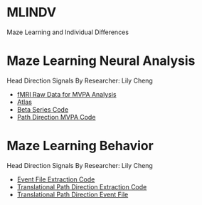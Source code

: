 # MLINDV
Maze Learning and Individual Differences

# Maze Learning Neural Analysis 
Head Direction Signals By Researcher: Lily Cheng
* [fMRI Raw Data for MVPA Analysis](https://github.com/sumneets/MLINDV/blob/main/Neural_Analysis/fMRI)
* [Atlas](https://github.com/sumneets/MLINDV/blob/main/Neural_Analysis/Atlas)
* [Beta Series Code](https://github.com/sumneets/MLINDV/blob/main/Neural_Analysis/Beta_Series_Code)
* [Path Direction MVPA Code](https://github.com/sumneets/MLINDV/blob/main/Neural_Analysis/Path_Direction_MVPA_Code)

# Maze Learning Behavior
Head Direction Signals By Researcher: Lily Cheng
* [Event File Extraction Code](https://github.com/sumneets/MLINDV/blob/main/Head_Direction_Analyses/Head_Direction_Behavioral_Analysis/Event_File_Extraction_Code)
* [Translational Path Direction Extraction Code](https://github.com/sumneets/MLINDV/blob/main/Head_Direction_Analyses/Head_Direction_Behavioral_Analysis/Translational_Path_Direction_Extraction_Code)
* [Translational Path Direction Event File](https://github.com/sumneets/MLINDV/blob/main/Behavior/Translational_Path_Direction_Event_File)
